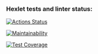 ### Hexlet tests and linter status:
[![Actions Status](https://github.com/ninja095/frontend-project-11/workflows/hexlet-check/badge.svg)](https://github.com/ninja095/frontend-project-11/actions)

[![Maintainability](https://api.codeclimate.com/v1/badges/0aec9f5455a5715d4595/maintainability)](https://codeclimate.com/github/ninja095/frontend-project-11/maintainability)

[![Test Coverage](https://api.codeclimate.com/v1/badges/0aec9f5455a5715d4595/test_coverage)](https://codeclimate.com/github/ninja095/frontend-project-11/test_coverage)
